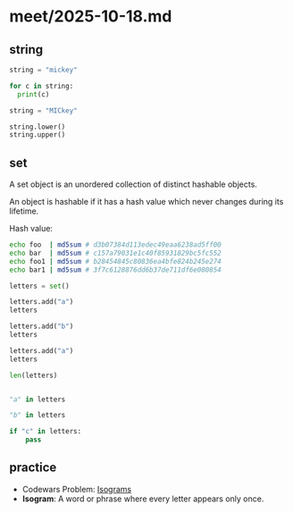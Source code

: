 # meet/2025-10-18.md

## string

```python
string = "mickey"

for c in string:
  print(c)
```

```python
string = "MICkey"

string.lower()
string.upper()
```

## set

A set object is an unordered collection of distinct hashable objects.

An object is hashable if it has a hash value which never changes during its lifetime.

Hash value:
```bash
echo foo  | md5sum # d3b07384d113edec49eaa6238ad5ff00
echo bar  | md5sum # c157a79031e1c40f85931829bc5fc552
echo foo1 | md5sum # b28454845c80836ea4bfe824b245e274
echo bar1 | md5sum # 3f7c6128876dd6b37de711df6e080854
```

```python
letters = set()

letters.add("a")
letters

letters.add("b")
letters

letters.add("a")
letters

len(letters)
```

```python

"a" in letters

"b" in letters

if "c" in letters:
    pass
```

## practice

- Codewars Problem: [Isograms](https://www.codewars.com/kata/54ba84be607a92aa900000f1/train/python)
- **Isogram**: A word or phrase where every letter appears only once.

